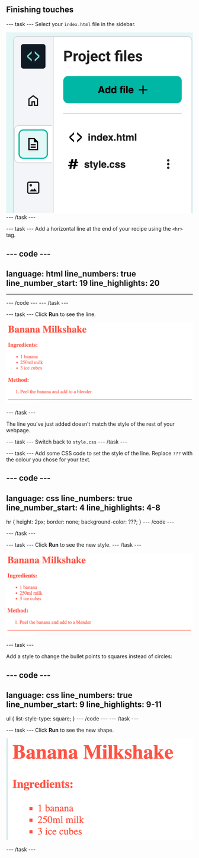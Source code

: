 ## Finishing touches

--- task ---
Select your `index.html` file in the sidebar.

![Sidebar of the code editor showing two files - index.html and style.css](images/recipe-sidebar.png)
--- /task ---

--- task ---
Add a horizontal line at the end of your recipe using the `<hr>` tag.

--- code ---
---
language: html
line_numbers: true
line_number_start: 19
line_highlights: 20
---
</ol>
<hr>
--- /code ---
--- /task ---

--- task --- 
Click **Run** to see the line.

![A banana milkshake recipe in light red text with a grey line underneath it](images/recipe-hr.png)

--- /task ---

The line you’ve just added doesn’t match the style of the rest of your webpage.

--- task ---
Switch back to `style.css` 
--- /task ---

--- task ---
Add some CSS code to set the style of the line. Replace `???` with the colour you chose for your text.

--- code ---
---
language: css
line_numbers: true
line_number_start: 4
line_highlights: 4-8
---
hr {
    height: 2px;
    border: none;
    background-color: ???;
}
--- /code ---

--- /task ---

--- task ---
Click **Run** to see the new style.
--- /task ---

![A recipe for banana milkshake in light red with a light red line underneath it](images/recipe-hr-css.png)

--- task ---

Add a style to change the bullet points to squares instead of circles:

--- code ---
---
language: css
line_numbers: true
line_number_start: 9
line_highlights: 9-11
---
ul {
    list-style-type: square;
}
--- /code ---
--- /task ---

--- task ---
Click **Run** to see the new shape.

![A recipe for banana milkshake with bullet points in the shape of squares](images/recipe-ul-css.png)

--- /task ---